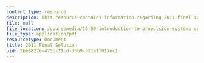 ```yaml
---
content_type: resource
description: This resource contains information regarding 2011 final solution.
file: null
file_location: /coursemedia/16-50-introduction-to-propulsion-systems-spring-2012/3be8827e475b21cdd6b9a31e1f017ec1_MIT16_50S12_final_sol.pdf
file_type: application/pdf
resourcetype: Document
title: 2011 Final Solution
uid: 3be8827e-475b-21cd-d6b9-a31e1f017ec1
---
```

